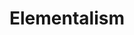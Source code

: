 ---
title: "Elementalism"
canonical: "skill/elementalism"
lists:
    - elemental-loresheet
tier: 1
ladder: "high-magic-elementalism"
---